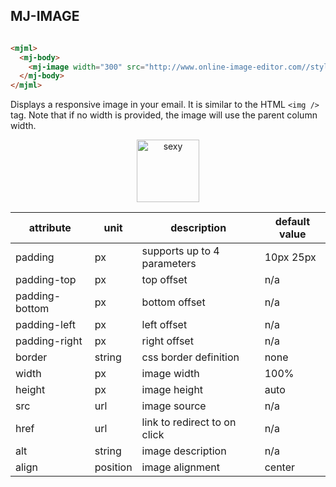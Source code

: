 ## MJ-IMAGE

``` html

<mjml>
  <mj-body>
    <mj-image width="300" src="http://www.online-image-editor.com//styles/2014/images/example_image.png"></mj-image>
  </mj-body>
</mjml>

```

Displays a responsive image in your email. It is similar to the HTML `<img />` tag.
Note that if no width is provided, the image will use the parent column width.

<p align="center">
  <a href="/try-it-live/image"><img width="100px" src="http://imgh.us/TRYITLIVE.svg" alt="sexy" /></a>
</p>


attribute       | unit          | description                    | default value
----------------|---------------|--------------------------------|-----------------------------
padding         | px            | supports up to 4 parameters    | 10px 25px
padding-top     | px            | top offset                     | n/a
padding-bottom  | px            | bottom offset                  | n/a
padding-left    | px            | left offset                    | n/a
padding-right   | px            | right offset                   | n/a
border          | string        | css border definition          | none
width           | px            | image width                    | 100%
height          | px            | image height                   | auto
src             | url           | image source                   | n/a
href            | url           | link to redirect to on click   | n/a
alt             | string        | image description              | n/a
align           | position      | image alignment                | center

